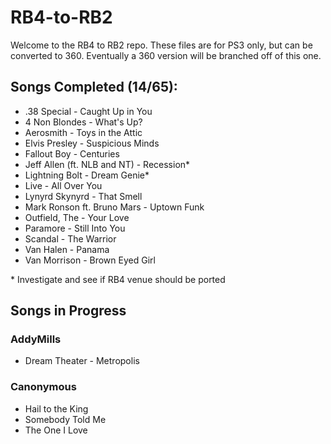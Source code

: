 # RB4-to-RB2

Welcome to the RB4 to RB2 repo. These files are for PS3 only, but can be converted to 360. Eventually a 360 version will be branched off of this one.

## Songs Completed (14/65):
*  .38 Special - Caught Up in You
*  4 Non Blondes - What's Up?
*  Aerosmith - Toys in the Attic
*  Elvis Presley - Suspicious Minds
*  Fallout Boy - Centuries
*  Jeff Allen (ft. NLB and NT) - Recession\*
*  Lightning Bolt - Dream Genie\*
*  Live - All Over You
*  Lynyrd Skynyrd - That Smell
*  Mark Ronson ft. Bruno Mars - Uptown Funk
*  Outfield, The - Your Love
*  Paramore - Still Into You
*  Scandal - The Warrior
*  Van Halen - Panama
*  Van Morrison - Brown Eyed Girl

\* Investigate and see if RB4 venue should be ported

## Songs in Progress

### AddyMills
*  Dream Theater - Metropolis


### Canonymous
*  Hail to the King
*  Somebody Told Me 
*  The One I Love
